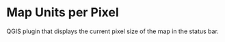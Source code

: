 # Map Units per Pixel
QGIS plugin that displays the current pixel size of the map in the status bar.
